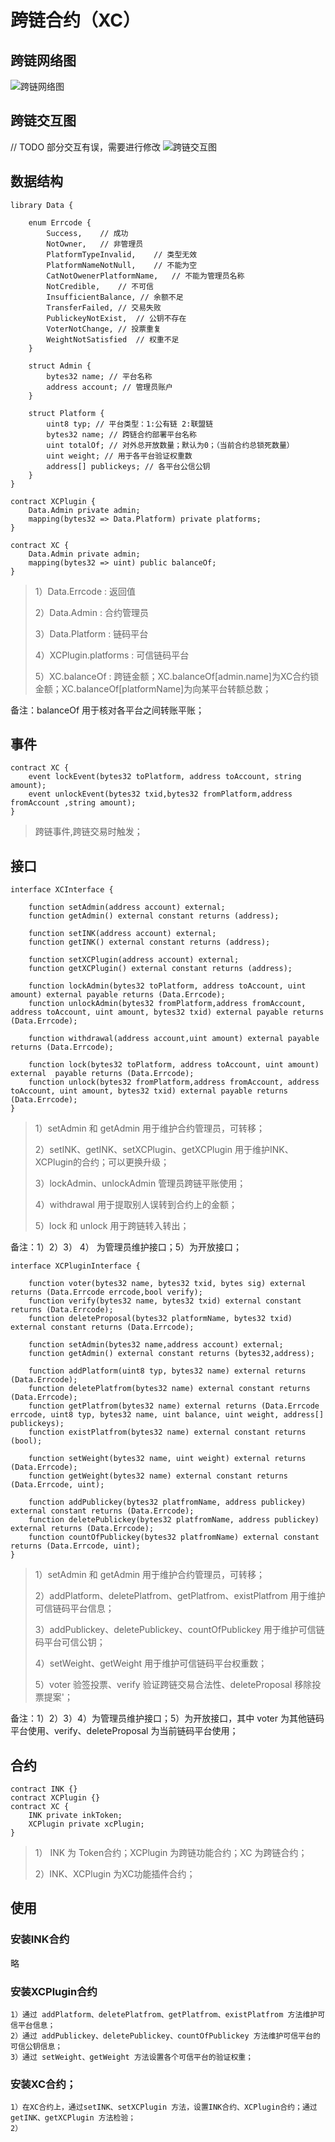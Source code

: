 # 跨链合约（XC）

## 跨链网络图

![跨链网络图](assets/1.jpeg)

## 跨链交互图
// TODO 部分交互有误，需要进行修改
![跨链交互图](assets/1.png)

## 数据结构 

```
library Data {

    enum Errcode {
        Success,    // 成功
        NotOwner,   // 非管理员
        PlatformTypeInvalid,    // 类型无效
        PlatformNameNotNull,    // 不能为空
        CatNotOwenerPlatformName,   // 不能为管理员名称
        NotCredible,    // 不可信
        InsufficientBalance, // 余额不足
        TransferFailed, // 交易失败
        PublickeyNotExist,  // 公钥不存在
        VoterNotChange, // 投票重复
        WeightNotSatisfied  // 权重不足
    }

    struct Admin {
        bytes32 name; // 平台名称
        address account; // 管理员账户
    }

    struct Platform {
        uint8 typ; // 平台类型：1:公有链 2:联盟链
        bytes32 name; // 跨链合约部署平台名称
        uint totalOf; // 对外总开放数量；默认为0；（当前合约总锁死数量）
        uint weight; // 用于各平台验证权重数
        address[] publickeys; // 各平台公信公钥
    }
}

contract XCPlugin {
    Data.Admin private admin;
    mapping(bytes32 => Data.Platform) private platforms;
}

contract XC {
    Data.Admin private admin;
    mapping(bytes32 => uint) public balanceOf;
}
```

> 1）Data.Errcode : 返回值
> 
> 2）Data.Admin : 合约管理员
> 
> 3）Data.Platform : 链码平台
>
> 4）XCPlugin.platforms : 可信链码平台
> 
> 5）XC.balanceOf : 跨链金额；XC.balanceOf[admin.name]为XC合约锁金额；XC.balanceOf[platformName]为向某平台转额总数；

备注：balanceOf 用于核对各平台之间转账平账；


## 事件

```
contract XC {
    event lockEvent(bytes32 toPlatform, address toAccount, string amount);
    event unlockEvent(bytes32 txid,bytes32 fromPlatform,address fromAccount ,string amount);
}
```

> 跨链事件,跨链交易时触发；

## 接口 

```
interface XCInterface {

    function setAdmin(address account) external;
    function getAdmin() external constant returns (address);
    
    function setINK(address account) external;
    function getINK() external constant returns (address);
    
    function setXCPlugin(address account) external;
    function getXCPlugin() external constant returns (address);
    
    function lockAdmin(bytes32 toPlatform, address toAccount, uint amount) external payable returns (Data.Errcode);
    function unlockAdmin(bytes32 fromPlatform,address fromAccount, address toAccount, uint amount, bytes32 txid) external payable returns (Data.Errcode);
    
    function withdrawal(address account,uint amount) external payable returns (Data.Errcode);
    
    function lock(bytes32 toPlatform, address toAccount, uint amount) external  payable returns (Data.Errcode);
    function unlock(bytes32 fromPlatform,address fromAccount, address toAccount, uint amount, bytes32 txid) external payable returns (Data.Errcode);  
}
```
> 1）setAdmin 和 getAdmin 用于维护合约管理员，可转移；
>
> 2）setINK、getINK、setXCPlugin、getXCPlugin 用于维护INK、XCPlugin的合约；可以更换升级；
>
> 3）lockAdmin、unlockAdmin 管理员跨链平账使用；
>
> 4）withdrawal 用于提取别人误转到合约上的金额；
>
> 5）lock 和 unlock 用于跨链转入转出；
> 

备注：1）2）3） 4） 为管理员维护接口；5）为开放接口；

```
interface XCPluginInterface { 

    function voter(bytes32 name, bytes32 txid, bytes sig) external returns (Data.Errcode errcode,bool verify);
    function verify(bytes32 name, bytes32 txid) external constant returns (Data.Errcode);
    function deleteProposal(bytes32 platformName, bytes32 txid) external constant returns (Data.Errcode);
    
    function setAdmin(bytes32 name,address account) external;
    function getAdmin() external constant returns (bytes32,address);
    
    function addPlatform(uint8 typ, bytes32 name) external returns (Data.Errcode);
    function deletePlatfrom(bytes32 name) external constant returns (Data.Errcode);
    function getPlatfrom(bytes32 name) external returns (Data.Errcode errcode, uint8 typ, bytes32 name, uint balance, uint weight, address[] publickeys);
    function existPlatfrom(bytes32 name) external constant returns (bool);
    
    function setWeight(bytes32 name, uint weight) external returns (Data.Errcode);
    function getWeight(bytes32 name) external constant returns (Data.Errcode, uint);
    
    function addPublickey(bytes32 platfromName, address publickey) external constant returns (Data.Errcode);
    function deletePublickey(bytes32 platfromName, address publickey) external returns (Data.Errcode);
    function countOfPublickey(bytes32 platfromName) external constant returns (Data.Errcode, uint);
}
```
> 1）setAdmin 和 getAdmin 用于维护合约管理员，可转移；
>
> 2）addPlatform、deletePlatfrom、getPlatfrom、existPlatfrom 用于维护可信链码平台信息；
>
> 3）addPublickey、deletePublickey、countOfPublickey 用于维护可信链码平台可信公钥；
>
> 4）setWeight、getWeight 用于维护可信链码平台权重数；
>
> 5）voter 验签投票、verify 验证跨链交易合法性、deleteProposal 移除投票提案'；
> 

备注：1）2）3）4）为管理员维护接口；5）为开放接口，其中 voter 为其他链码平台使用、verify、deleteProposal 为当前链码平台使用；

## 合约

```
contract INK {}
contract XCPlugin {}
contract XC {
    INK private inkToken;
    XCPlugin private xcPlugin;
}
```
> 1） INK 为 Token合约；XCPlugin 为跨链功能合约；XC 为跨链合约；
>
> 2）INK、XCPlugin 为XC功能插件合约；
> 

## 使用

### 安装INK合约
略
### 安装XCPlugin合约
```
1）通过 addPlatform、deletePlatfrom、getPlatfrom、existPlatfrom 方法维护可信平台信息；
2）通过 addPublickey、deletePublickey、countOfPublickey 方法维护可信平台的可信公钥信息；
3）通过 setWeight、getWeight 方法设置各个可信平台的验证权重；
```

### 安装XC合约；

```
1）在XC合约上，通过setINK、setXCPlugin 方法，设置INK合约、XCPlugin合约；通过getINK、getXCPlugin 方法检验；
2）
```